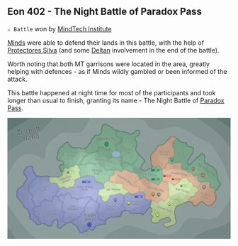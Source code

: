 ## Eon 402 - The Night Battle of Paradox Pass

`⚔️ Battle` won by [MindTech Institute](../refs/mindtech_institute.md)

[Minds](../refs/minds.md) were able to defend their lands in this battle, with the help of [Protectores Silva](../refs/protectores_silva.md) (and some [Deltan](../refs/deltans.md) involvement in the end of the battle).

Worth noting that both MT garrisons were located in the area, greatly helping with defences - as if Minds wildly gambled or been informed of the attack.

This battle happened at night time for most of the participants and took longer than usual to finish, granting its name - The Night Battle of [Paradox Pass](../refs/paradox_pass.md).

![Battle Map](../timeline/map/eon0402.png)